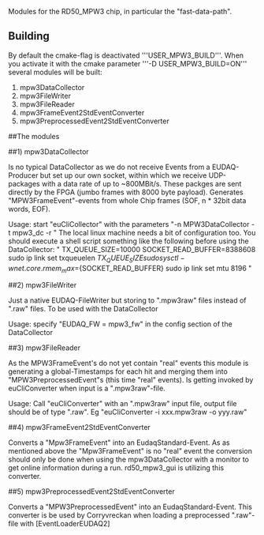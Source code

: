 Modules for the RD50_MPW3 chip, in particular the "fast-data-path".

## Building

By default the cmake-flag is deactivated '''USER_MPW3_BUILD'''.
When you activate it with the cmake parameter '''-D USER_MPW3_BUILD=ON''' several modules will be built:
1) mpw3DataCollector
2) mpw3FileWriter
3) mpw3FileReader
4) mpw3FrameEvent2StdEventConverter
5) mpw3PreprocessedEvent2StdEventConverter

##The modules

##1) mpw3DataCollector

Is no typical DataCollector as we do not receive Events from a EUDAQ-Producer but set up our own socket, within which we receive UDP-packages 
with a data rate of up to ~800MBit/s. These packges are sent directly by the FPGA (jumbo frames with 8000 byte payload).
Generates "MPW3FrameEvent"-events from whole Chip frames (SOF, n * 32bit data words, EOF).



Usage: start "euCliCollector" with the parameters "-n MPW3DataCollector -t mpw3_dc -r <RunControlIP>"
The local linux machine needs a bit of configuration too. You should execute a shell script something like the following before using the DataCollector:
"
TX_QUEUE_SIZE=10000
SOCKET_READ_BUFFER=8388608
sudo ip link set <iface> txqueuelen ${TX_QUEUE_SIZE}
sudo sysctl -w net.core.rmem_max=${SOCKET_READ_BUFFER}
sudo ip link set <iface> mtu 8196
"

##2) mpw3FileWriter

Just a native EUDAQ-FileWriter but storing to ".mpw3raw" files instead of ".raw" files.
To be used with the DataCollector

Usage: specify "EUDAQ_FW = mpw3_fw" in the config section of the DataCollector

##3) mpw3FileReader

As the MPW3FrameEvent's do not yet contain "real" events this module is generating a global-Timestamps for each hit and
merging them into "MPW3PreprocessedEvent"s (this time "real" events).
Is getting invoked by euCliConverter when input is a ".mpw3raw"-file.

Usage: Call "euCliConverter" with an ".mpw3raw" input file, output file should be of type ".raw". Eg "euCliConverter -i xxx.mpw3raw -o yyy.raw"


##4) mpw3FrameEvent2StdEventConverter

Converts a "Mpw3FrameEvent" into an EudaqStandard-Event. As as mentioned above the "Mpw3FrameEvent" is no "real" event
 the conversion should only be done when using the mpw3DataCollector with a monitor to get online information during a run.
rd50_mpw3_gui is utilizing this converter.

##5) mpw3PreprocessedEvent2StdEventConverter

Converts a "MPW3PreprocessedEvent" into an EudaqStandard-Event. This converter is be used by Corryvreckan when loading a preprocessed ".raw"-file with [EventLoaderEUDAQ2]
